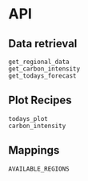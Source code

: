 # API

## Data retrieval
```@docs
get_regional_data
get_carbon_intensity
get_todays_forecast
```

## Plot Recipes
```@docs
todays_plot
carbon_intensity
```

## Mappings
```@docs
AVAILABLE_REGIONS
```

```@index
```